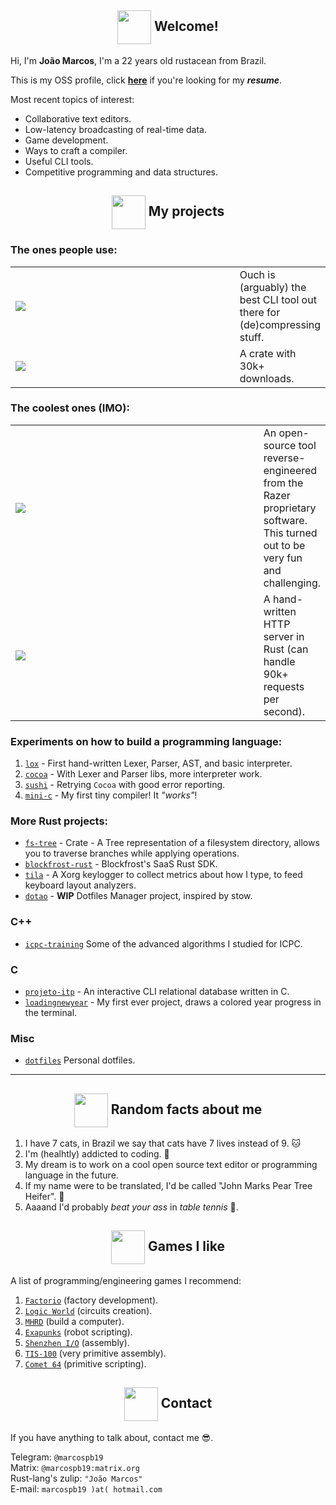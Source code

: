 <!--
  Images links:
    Godot Glasses:     https://i.imgur.com/i4aFkdF.png
    Godot Thinking:    https://i.imgur.com/ekBkvJA.png
    Godot Thumbs Up:   https://i.imgur.com/drB0jSb.png
    Godot Sunglasses:  https://i.imgur.com/Y65KVTs.png
    Godot Wink:        https://i.imgur.com/myYgqBu.png
-->

<!-- Welcome -->
<h2 align="center"><img align="center" src="https://i.imgur.com/drB0jSb.png" height="54px" />  Welcome!</h2>

Hi, I'm **João Marcos**, I'm a 22 years old rustacean from Brazil.

This is my OSS profile, click [**here**](https://cdn.statically.io/gh/marcospb19/marcospb19/master/joao_resume.pdf) if you're looking for my _**resume**_.

Most recent topics of interest:

- Collaborative text editors.
- Low-latency broadcasting of real-time data.
- Game development.
- Ways to craft a compiler.
- Useful CLI tools.
- Competitive programming and data structures.

<!-- Projects -->

<h2 align="center"><img align="center" src="https://i.imgur.com/ekBkvJA.png" height="54px" />  My projects</h2>

### The ones people use:

<table>
  <tr>
    <td width=430px><a href="https://github.com/ouch-org/ouch"><img src="https://github-readme-stats-marcospb19.vercel.app/api/pin/?username=ouch-org&repo=ouch&theme=dark" /></a></td>
    <td>
       Ouch is (arguably) the best CLI tool out there for (de)compressing stuff.
    </td>
  </tr>
  <tr>
    <td><a href="https://github.com/marcospb19/permissions"><img src="https://github-readme-stats-marcospb19.vercel.app/api/pin/?username=marcospb19&repo=permissions&theme=dark" /></a></td>
    <td>A crate with 30k+ downloads.
    </td>
  </tr>
</table>

### The coolest ones (IMO):

<table>
  <tr>
    <td width=430px><a href="https://github.com/marcospb19/dawctl"><img src="https://github-readme-stats-marcospb19.vercel.app/api/pin/?username=marcospb19&repo=dawctl&theme=dark" /></a></td>
    <td>
       An open-source tool reverse-engineered from the Razer proprietary software. This turned out to be very fun and challenging.
    </td>
  </tr>
  <tr>
    <td><a href="https://github.com/saiintbrisson/marquito"><img src="https://github-readme-stats-marcospb19.vercel.app/api/pin/?username=saiintbrisson&repo=marquito&theme=dark" /></a></td>
    <td>
      A hand-written HTTP server in Rust (can handle 90k+ requests per second).
    </td>
  </tr>
</table>

### Experiments on how to build a programming language:

1. [`lox`] - First hand-written Lexer, Parser, AST, and basic interpreter.
2. [`cocoa`] - With Lexer and Parser libs, more interpreter work.
3. [`sushi`] - Retrying `Cocoa` with good error reporting.
4. [`mini-c`] - My first tiny compiler! It _"works"_!

### More Rust projects:

- [`fs-tree`] - Crate - A Tree representation of a filesystem directory, allows you to traverse branches while applying operations.
- [`blockfrost-rust`] - Blockfrost's SaaS Rust SDK.
- [`tila`] - A Xorg keylogger to collect metrics about how I type, to feed keyboard layout analyzers.
- [`dotao`] - <b>WIP</b> Dotfiles Manager project, inspired by stow.

### C++
- [`icpc-training`] Some of the advanced algorithms I studied for ICPC.

### C
- [`projeto-itp`] - An interactive CLI relational database written in C.
- [`loadingnewyear`] - My first ever project, draws a colored year progress in the terminal.

### Misc
- [`dotfiles`] Personal dotfiles.

[`fs-tree`]: https://github.com/marcospb19/fs-tree
[`dotao`]: https://github.com/marcospb19/dotao
[`tila`]: https://github.com/marcospb19/tila
[`blockfrost-rust`]: https://github.com/blockfrost/blockfrost-rust
[`lox`]: https://github.com/marcospb19/lox
[`cocoa`]: https://github.com/marcospb19/cocoa
[`sushi`]: https://github.com/marcospb19/sushi
[`mini-c`]: https://github.com/marcospb19/mini-c
[`icpc-training`]: https://github.com/marcospb19/icpc-training
[`loadingnewyear`]: https://github.com/marcospb19/loadingnewyear
[`projeto-itp`]: https://github.com/marcospb19/projeto-itp
[`dotfiles`]: https://github.com/marcospb19/dotfiles

---

<!-- Random facts about me -->
<h2 align="center"><img align="center" src="https://i.imgur.com/Y65KVTs.png" height="54px" />  Random facts about me</h2>

1. I have 7 cats, in Brazil we say that cats have 7 lives instead of 9. 🐱
2. I'm (healhtly) addicted to coding. 🙂
3. My dream is to work on a cool open source text editor or programming language in the future.
4. If my name were to be translated, I'd be called "John Marks Pear Tree Heifer". 🧐
5. Aaaand I'd probably _beat your ass_ in _table tennis_ 🏓.

<!-- Programming games I like -->
<h2 align="center"><img align="center" src="https://i.imgur.com/i4aFkdF.png" height="54px" />  Games I like</h2>

A list of programming/engineering games I recommend:

1. [`Factorio`](https://store.steampowered.com/app/427520/Factorio/) (factory development).
2. [`Logic World`](https://store.steampowered.com/app/1054340/Logic_World/) (circuits creation).
5. [`MHRD`](https://store.steampowered.com/app/576030/MHRD/) (build a computer).
3. [`Exapunks`](https://store.steampowered.com/app/716490/EXAPUNKS/) (robot scripting).
4. [`Shenzhen I/O`](https://store.steampowered.com/app/504210/SHENZHEN_IO/) (assembly).
6. [`TIS-100`](https://store.steampowered.com/app/370360/TIS100/) (very primitive assembly).
7. [`Comet 64`](https://store.steampowered.com/app/1397290/Comet_64/) (primitive scripting).

<!-- Contact -->
<h2 align="center"><img align="center" src="https://i.imgur.com/myYgqBu.png" height="54px" />  Contact</h2>

If you have anything to talk about, contact me 😎.

Telegram: `@marcospb19` \
Matrix: `@marcospb19:matrix.org` \
Rust-lang's zulip: `"João Marcos"` \
E-mail: `marcospb19 )at( hotmail.com`
